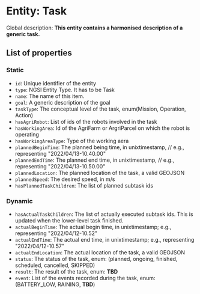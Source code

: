 Entity: Task  
================
  
Global description: **This entity contains a harmonised description of a generic task.**  

## List of properties  

### Static

- `id`: Unique identifier of the entity  
- `type`: NGSI Entity Type. It has to be Task
- `name`: The name of this item.
- `goal`: A generic description of the goal
- `taskType`: The conceptual level of the task, enum(Mission, Operation, Action)
- `hasAgriRobot`: List of ids of the robots involved in the task
- `hasWorkingArea`: Id of the AgriFarm or ArgriParcel on which the robot is operating
- `hasWorkingAreaType`: Type of the working aera
- `plannedBeginTime`: The planned being time, in unixtimestamp, // e.g., representing "2022/04/13-10.40.00"
- `plannedEndTime`: The planned end time, in unixtimestamp, // e.g., representing "2022/04/13-10.50.00"
- `plannedLocation`: The planned location of the task, a valid GEOJSON
- `plannedSpeed`: The desired speed, in m/s
- `hasPlannedTaskChildren`: The list of planned subtask ids

### Dynamic

- `hasActualTaskChildren`: The list of actually executed subtask ids. This is updated when the lower-level task finished.
- `actualBeginTime`: The actual begin time, in unixtimestamp; e.g., representing "2022/04/12-10.52"
- `actualEndTime`: The actual end time, in unixtimestamp; e.g., representing "2022/04/12-10.57"
- `actualEndLocation`: The actual location of the task, a valid GEOJSON
- `status`: The status of the task, enum: (planned, ongoing, finished, scheduled, cancelled, SKIPPED)
- `result`: The result of the task, enum: **TBD** 
- `event`: List of the events recorded during the task, enum: (BATTERY_LOW, RAINING, **TBD**)
